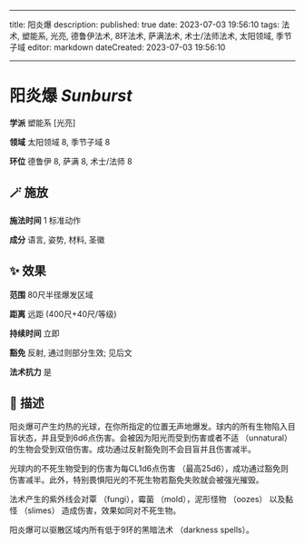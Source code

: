 
---
title: 阳炎爆
description: 
published: true
date: 2023-07-03 19:56:10
tags: 法术, 塑能系, 光亮, 德鲁伊法术, 8环法术, 萨满法术, 术士/法师法术, 太阳领域, 季节子域
editor: markdown
dateCreated: 2023-07-03 19:56:10

---

# **阳炎爆** *Sunburst*

**学派** 塑能系 \[光亮\] 

**领域** 太阳领域 8, 季节子域 8

**环位** 德鲁伊 8, 萨满 8, 术士/法师 8

## 🪄 施放

**施法时间** 1 标准动作

**成分** 语言, 姿势, 材料, 圣徽

## ✨ 效果  

**范围** 80尺半径爆发区域

**距离** 远距 (400尺+40尺/等级)  

**持续时间** 立即 

**豁免** 反射, 通过则部分生效; 见后文

**法术抗力** 是

## 📖 描述

阳炎爆可产生灼热的光球，在你所指定的位置无声地爆发。球内的所有生物陷入目盲状态，并且受到6d6点伤害。会被因为阳光而受到伤害或者不适 （unnatural） 的生物会受到双倍伤害。成功通过反射豁免则不会目盲并且伤害减半。

光球内的不死生物受到的伤害为每CL1d6点伤害 （最高25d6），成功通过豁免则伤害减半。此外，特别畏惧阳光的不死生物若豁免失败就会被强光摧毁。

法术产生的紫外线会对覃 （fungi），霉菌 （mold），泥形怪物 （oozes） 以及黏怪 （slimes） 造成伤害，效果如同对不死生物。

阳炎爆可以驱散区域内所有低于9环的黑暗法术 （darkness spells）。
    